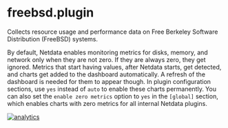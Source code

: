 <!--
---
title: "freebsd.plugin"
custom_edit_url: https://github.com/netdata/netdata/edit/master/collectors/freebsd.plugin/README.md
---
-->

# freebsd.plugin

Collects resource usage and performance data on Free Berkeley Software Distribution (FreeBSD) systems.

By default, Netdata enables monitoring metrics for disks, memory, and network only when they are not zero. If they are always zero, they get ignored. Metrics that start having values, after Netdata starts, get detected, and charts get added to the dashboard automatically. A refresh of the dashboard is needed for them to appear though. In plugin configuration sections, use `yes` instead of `auto` to enable these charts permanently. You can also set the `enable zero metrics` option to `yes` in the `[global]` section, which enables charts with zero metrics for all internal Netdata plugins.

[![analytics](https://www.google-analytics.com/collect?v=1&aip=1&t=pageview&_s=1&ds=github&dr=https%3A%2F%2Fgithub.com%2Fnetdata%2Fnetdata&dl=https%3A%2F%2Fmy-netdata.io%2Fgithub%2Fcollectors%2Ffreebsd.plugin%2FREADME&_u=MAC~&cid=5792dfd7-8dc4-476b-af31-da2fdb9f93d2&tid=UA-64295674-3)](<>)
